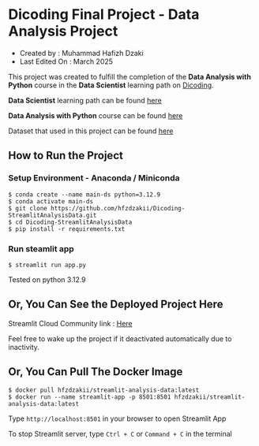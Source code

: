 # Dicoding Final Project - Data Analysis Project

- Created by : Muhammad Hafizh Dzaki
- Last Edited On : March 2025

This project was created to fulfill the completion of the **Data Analysis with Python** course in the **Data Scientist** learning path on [Dicoding](https://www.dicoding.com).

**Data Scientist** learning path can be found [here](https://www.dicoding.com/learningpaths/60)

**Data Analysis with Python** course can be found [here](https://www.dicoding.com/academies/555-belajar-analisis-data-dengan-python)

Dataset that used in this project can be found [here](https://github.com/marceloreis/HTI/tree/master)

## How to Run the Project

### Setup Environment - Anaconda / Miniconda
```
$ conda create --name main-ds python=3.12.9
$ conda activate main-ds
$ git clone https://github.com/hfzdzakii/Dicoding-StreamlitAnalysisData.git
$ cd Dicoding-StreamlitAnalysisData
$ pip install -r requirements.txt
```

### Run steamlit app
```
$ streamlit run app.py
```

Tested on python 3.12.9

## Or, You Can See the Deployed Project Here

Streamlit Cloud Community link : [Here](https://dicoding-dataanalysisproject-ga7suelumbbcjtkmymikeq.streamlit.app/)

Feel free to wake up the project if it deactivated automatically due to inactivity.

## Or, You Can Pull The Docker Image
```
$ docker pull hfzdzakii/streamlit-analysis-data:latest
$ docker run --name streamlit-app -p 8501:8501 hfzdzakii/streamlit-analysis-data:latest
```

Type `http://localhost:8501` in your browser to open Streamlit App

To stop Streamlit server, type `Ctrl + C` or `Command + C` in the terminal
